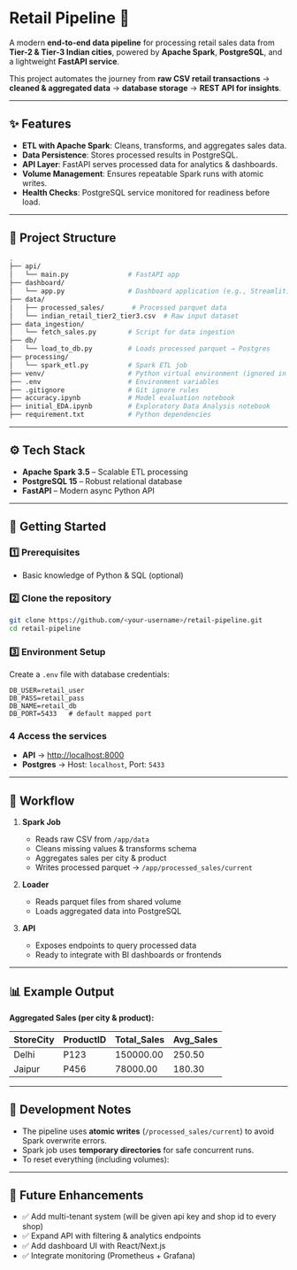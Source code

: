 # Retail Pipeline 🚀

A modern **end-to-end data pipeline** for processing retail sales data from **Tier-2 & Tier-3 Indian cities**, powered by **Apache Spark**, **PostgreSQL**, and a lightweight **FastAPI service**.

This project automates the journey from **raw CSV retail transactions** → **cleaned & aggregated data** → **database storage** → **REST API for insights**.

---

## ✨ Features

- **ETL with Apache Spark**: Cleans, transforms, and aggregates sales data.
- **Data Persistence**: Stores processed results in PostgreSQL.
- **API Layer**: FastAPI serves processed data for analytics & dashboards.
- **Volume Management**: Ensures repeatable Spark runs with atomic writes.
- **Health Checks**: PostgreSQL service monitored for readiness before load.

---

## 📂 Project Structure

```bash
.
├── api/
│   └── main.py               # FastAPI app
├── dashboard/
│   └── app.py                # Dashboard application (e.g., Streamlit)
├── data/
│   ├── processed_sales/       # Processed parquet data
│   └── indian_retail_tier2_tier3.csv  # Raw input dataset
├── data_ingestion/
│   └── fetch_sales.py        # Script for data ingestion
├── db/
│   └── load_to_db.py         # Loads processed parquet → Postgres
├── processing/
│   └── spark_etl.py          # Spark ETL job
├── venv/                     # Python virtual environment (ignored in Docker)
├── .env                      # Environment variables
├── .gitignore                # Git ignore rules
├── accuracy.ipynb            # Model evaluation notebook
├── initial_EDA.ipynb         # Exploratory Data Analysis notebook
├── requirement.txt           # Python dependencies
```

---

## ⚙️ Tech Stack

- **Apache Spark 3.5** – Scalable ETL processing
- **PostgreSQL 15** – Robust relational database
- **FastAPI** – Modern async Python API

---

## 🚀 Getting Started

### 1️⃣ Prerequisites

- Basic knowledge of Python & SQL (optional)

### 2️⃣ Clone the repository

```bash
git clone https://github.com/<your-username>/retail-pipeline.git
cd retail-pipeline
```

### 3️⃣ Environment Setup

Create a `.env` file with database credentials:

```env
DB_USER=retail_user
DB_PASS=retail_pass
DB_NAME=retail_db
DB_PORT=5433   # default mapped port
```

### 4 Access the services

- **API** → [http://localhost:8000](http://localhost:8000)
- **Postgres** → Host: `localhost`, Port: `5433`

---

## 🔄 Workflow

1. **Spark Job**

   - Reads raw CSV from `/app/data`
   - Cleans missing values & transforms schema
   - Aggregates sales per city & product
   - Writes processed parquet → `/app/processed_sales/current`

2. **Loader**

   - Reads parquet files from shared volume
   - Loads aggregated data into PostgreSQL

3. **API**
   - Exposes endpoints to query processed data
   - Ready to integrate with BI dashboards or frontends

---

## 📊 Example Output

**Aggregated Sales (per city & product):**

| StoreCity | ProductID | Total_Sales | Avg_Sales |
| --------- | --------- | ----------- | --------- |
| Delhi     | P123      | 150000.00   | 250.50    |
| Jaipur    | P456      | 78000.00    | 180.30    |

---

## 🔧 Development Notes

- The pipeline uses **atomic writes** (`/processed_sales/current`) to avoid Spark overwrite errors.
- Spark job uses **temporary directories** for safe concurrent runs.
- To reset everything (including volumes):

---

## 📌 Future Enhancements

- ✅ Add multi-tenant system (will be given api key and shop id to every shop)
- ✅ Expand API with filtering & analytics endpoints
- ✅ Add dashboard UI with React/Next.js
- ✅ Integrate monitoring (Prometheus + Grafana)
